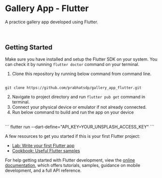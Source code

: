 # Gallery App - Flutter

A practice gallery app developed using Flutter.
<br/><br/><br/>
## Getting Started
Make sure you have installed and setup the Flutter SDK on your system. You can check it by running ```flutter doctor``` command on your terminal.
<br />
1. Clone this repository by running below command from command line.
<br/><br/>
```
git clone https://github.com/prabhatsdp/gallery_app_flutter.git
```
2. Navigate to project directory and run ```flutter pub get``` command in terminal.
3. Connect your physical device or emulator if not already connected.
4. Run below command to build and run the app on your device
<br />
```
    flutter run --dart-define="API_KEY=YOUR_UNSPLASH_ACCESS_KEY"
```

A few resources to get you started if this is your first Flutter project:

- [Lab: Write your first Flutter app](https://docs.flutter.dev/get-started/codelab)
- [Cookbook: Useful Flutter samples](https://docs.flutter.dev/cookbook)

For help getting started with Flutter development, view the
[online documentation](https://docs.flutter.dev/), which offers tutorials,
samples, guidance on mobile development, and a full API reference.
